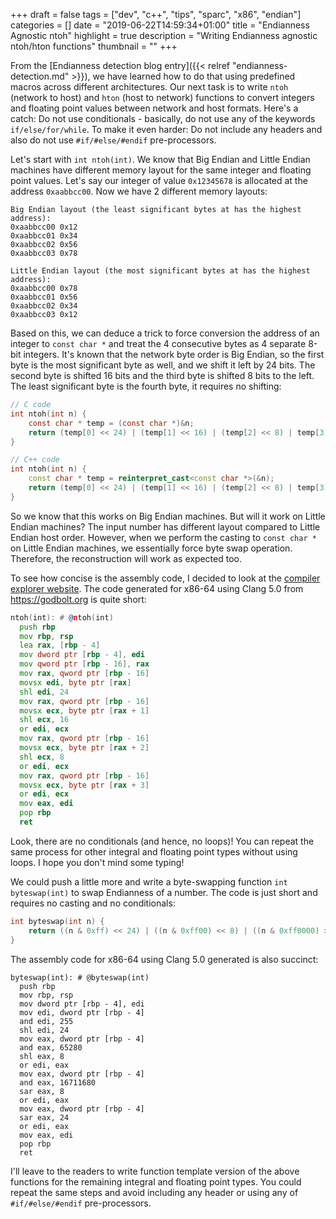+++
draft = false
tags = ["dev", "c++", "tips", "sparc", "x86", "endian"]
categories = []
date = "2019-06-22T14:59:34+01:00"
title = "Endianness Agnostic ntoh"
highlight = true
description = "Writing Endianness agnostic ntoh/hton functions"
thumbnail = ""
+++

From the [Endianness detection blog entry]({{< relref "endianness-detection.md" >}}), we have learned how to do that using predefined macros across different architectures. Our next task is to write `ntoh` (network to host) and `hton` (host to network) functions to convert integers and floating point values between network and host formats. Here's a catch: Do not use conditionals - basically, do not use any of the keywords `if/else/for/while`. To make it even harder: Do not include any headers and also do not use `#if/#else/#endif` pre-processors.

Let's start with `int ntoh(int)`. We know that Big Endian and Little Endian machines have different memory layout for the same integer and floating point values. Let's say our integer of value `0x12345678` is allocated at the address `0xaabbcc00`. Now we have 2 different memory layouts:

```
Big Endian layout (the least significant bytes at has the highest address):
0xaabbcc00 0x12
0xaabbcc01 0x34
0xaabbcc02 0x56
0xaabbcc03 0x78

Little Endian layout (the most significant bytes at has the highest address):
0xaabbcc00 0x78
0xaabbcc01 0x56
0xaabbcc02 0x34
0xaabbcc03 0x12
```

Based on this, we can deduce a trick to force conversion the address of an integer to `const char *` and treat the 4 consecutive bytes as 4 separate 8-bit integers. It's known that the network byte order is Big Endian, so the first byte is the most significant byte as well, and we shift it left by 24 bits. The second byte is shifted 16 bits and the third byte is shifted 8 bits to the left. The least significant byte is the fourth byte, it requires no shifting:

```c
// C code
int ntoh(int n) {
    const char * temp = (const char *)&n;
    return (temp[0] << 24) | (temp[1] << 16) | (temp[2] << 8) | temp[3];
}
```

```cpp
// C++ code
int ntoh(int n) {
    const char * temp = reinterpret_cast<const char *>(&n);
    return (temp[0] << 24) | (temp[1] << 16) | (temp[2] << 8) | temp[3];
}
```

So we know that this works on Big Endian machines. But will it work on Little Endian machines? The input number has different layout compared to Little Endian host order. However, when we perform the casting to `const char *` on Little Endian machines, we essentially force byte swap operation. Therefore, the reconstruction will work as expected too.

To see how concise is the assembly code, I decided to look at the [compiler explorer website](https://godbolt.org). The code generated for x86-64 using Clang 5.0 from https://godbolt.org is quite short:

```asm
ntoh(int): # @ntoh(int)
  push rbp
  mov rbp, rsp
  lea rax, [rbp - 4]
  mov dword ptr [rbp - 4], edi
  mov qword ptr [rbp - 16], rax
  mov rax, qword ptr [rbp - 16]
  movsx edi, byte ptr [rax]
  shl edi, 24
  mov rax, qword ptr [rbp - 16]
  movsx ecx, byte ptr [rax + 1]
  shl ecx, 16
  or edi, ecx
  mov rax, qword ptr [rbp - 16]
  movsx ecx, byte ptr [rax + 2]
  shl ecx, 8
  or edi, ecx
  mov rax, qword ptr [rbp - 16]
  movsx ecx, byte ptr [rax + 3]
  or edi, ecx
  mov eax, edi
  pop rbp
  ret
```

Look, there are no conditionals (and hence, no loops)! You can repeat the same process for other integral and floating point types without using loops. I hope you don't mind some typing!

We could push a little more and write a byte-swapping function `int byteswap(int)` to swap Endianness of a number. The code is just short and requires no casting and no conditionals:

```c
int byteswap(int n) {
    return ((n & 0xff) << 24) | ((n & 0xff00) << 8) | ((n & 0xff0000) >> 8) | (n >> 24);
}
```

The assembly code for x86-64 using Clang 5.0 generated is also succinct:

```
byteswap(int): # @byteswap(int)
  push rbp
  mov rbp, rsp
  mov dword ptr [rbp - 4], edi
  mov edi, dword ptr [rbp - 4]
  and edi, 255
  shl edi, 24
  mov eax, dword ptr [rbp - 4]
  and eax, 65280
  shl eax, 8
  or edi, eax
  mov eax, dword ptr [rbp - 4]
  and eax, 16711680
  sar eax, 8
  or edi, eax
  mov eax, dword ptr [rbp - 4]
  sar eax, 24
  or edi, eax
  mov eax, edi
  pop rbp
  ret
```

I'll leave to the readers to write function template version of the above functions for the remaining integral and floating point types. You could repeat the same steps and avoid including any header or using any of `#if/#else/#endif` pre-processors.